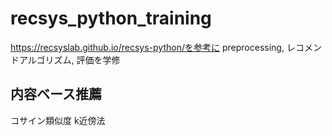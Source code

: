 # recsys_python_training

https://recsyslab.github.io/recsys-python/を参考に
preprocessing, レコメンドアルゴリズム, 評価を学修

## 内容ベース推薦
コサイン類似度
k近傍法
